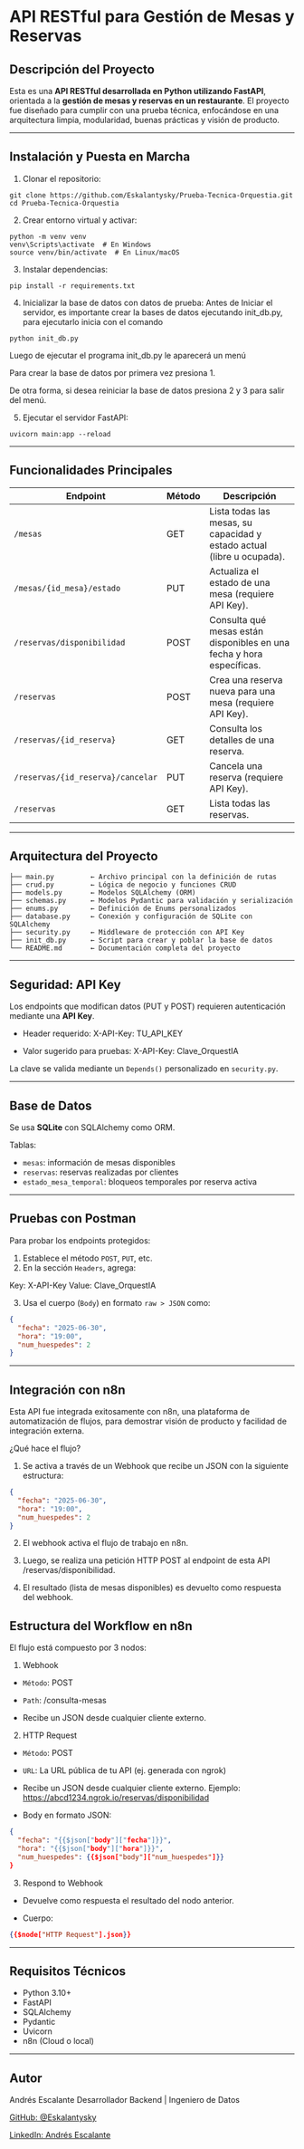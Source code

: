 # API RESTful para Gestión de Mesas y Reservas

##  Descripción del Proyecto

Esta es una **API RESTful desarrollada en Python utilizando FastAPI**, orientada a la **gestión de mesas y reservas en un restaurante**. El proyecto fue diseñado para cumplir con una prueba técnica, enfocándose en una arquitectura limpia, modularidad, buenas prácticas y visión de producto.

---

## Instalación y Puesta en Marcha

1. Clonar el repositorio:

```
git clone https://github.com/Eskalantysky/Prueba-Tecnica-Orquestia.git
cd Prueba-Tecnica-Orquestia
```

2. Crear entorno virtual y activar:
```
python -m venv venv
venv\Scripts\activate  # En Windows
source venv/bin/activate  # En Linux/macOS
```

3. Instalar dependencias:
```
pip install -r requirements.txt
```

4. Inicializar la base de datos con datos de prueba:
Antes de Iniciar el servidor, es importante crear la bases de datos ejecutando init_db.py, para ejecutarlo inicia con el comando

```
python init_db.py
```

Luego de ejecutar el programa init_db.py le aparecerá un menú

Para crear la base de datos por primera vez presiona 1.

De otra forma, si desea reiniciar la base de datos presiona 2 y 3 para salir del menú.

5. Ejecutar el servidor FastAPI:
```
uvicorn main:app --reload
```

---

## Funcionalidades Principales

| Endpoint                             | Método | Descripción                                                                 |
|--------------------------------------|--------|-----------------------------------------------------------------------------|
| `/mesas`                             | GET    | Lista todas las mesas, su capacidad y estado actual (libre u ocupada).     |
| `/mesas/{id_mesa}/estado`            | PUT    | Actualiza el estado de una mesa (requiere API Key).                        |
| `/reservas/disponibilidad`          | POST   | Consulta qué mesas están disponibles en una fecha y hora específicas.      |
| `/reservas`                          | POST   | Crea una reserva nueva para una mesa (requiere API Key).                   |
| `/reservas/{id_reserva}`            | GET    | Consulta los detalles de una reserva.                                      |
| `/reservas/{id_reserva}/cancelar`   | PUT    | Cancela una reserva (requiere API Key).                                    |
| `/reservas`                          | GET    | Lista todas las reservas.                                                  |

---

## Arquitectura del Proyecto

```
├── main.py         ← Archivo principal con la definición de rutas
├── crud.py         ← Lógica de negocio y funciones CRUD
├── models.py       ← Modelos SQLAlchemy (ORM)
├── schemas.py      ← Modelos Pydantic para validación y serialización
├── enums.py        ← Definición de Enums personalizados
├── database.py     ← Conexión y configuración de SQLite con SQLAlchemy
├── security.py     ← Middleware de protección con API Key
├── init_db.py      ← Script para crear y poblar la base de datos
└── README.md       ← Documentación completa del proyecto
```


---

## Seguridad: API Key

Los endpoints que modifican datos (PUT y POST) requieren autenticación mediante una **API Key**.

- Header requerido:
X-API-Key: TU_API_KEY

- Valor sugerido para pruebas:
X-API-Key: Clave_OrquestIA


La clave se valida mediante un `Depends()` personalizado en `security.py`.

---

## Base de Datos

Se usa **SQLite** con SQLAlchemy como ORM.

Tablas:

- `mesas`: información de mesas disponibles
- `reservas`: reservas realizadas por clientes
- `estado_mesa_temporal`: bloqueos temporales por reserva activa

---

## Pruebas con Postman

Para probar los endpoints protegidos:

1. Establece el método `POST`, `PUT`, etc.
2. En la sección `Headers`, agrega:

Key: X-API-Key
Value: Clave_OrquestIA

3. Usa el cuerpo (`Body`) en formato `raw > JSON` como:

```json
{
  "fecha": "2025-06-30",
  "hora": "19:00",
  "num_huespedes": 2
}
```

---

## Integración con n8n

Esta API fue integrada exitosamente con n8n, una plataforma de automatización de flujos, para demostrar visión de producto y facilidad de integración externa.

¿Qué hace el flujo?

1. Se activa a través de un Webhook que recibe un JSON con la siguiente estructura:

```json
{
  "fecha": "2025-06-30",
  "hora": "19:00",
  "num_huespedes": 2
}
```

2. El webhook activa el flujo de trabajo en n8n.

3. Luego, se realiza una petición HTTP POST al endpoint de esta API /reservas/disponibilidad.

4. El resultado (lista de mesas disponibles) es devuelto como respuesta del webhook.

## Estructura del Workflow en n8n

El flujo está compuesto por 3 nodos:

1. Webhook

- `Método`: POST

- `Path`: /consulta-mesas

- Recibe un JSON desde cualquier cliente externo.


2. HTTP Request

- `Método`: POST

- `URL`: La URL pública de tu API (ej. generada con ngrok)

- Recibe un JSON desde cualquier cliente externo. Ejemplo: https://abcd1234.ngrok.io/reservas/disponibilidad

- Body en formato JSON:

```json
{
  "fecha": "{{$json["body"]["fecha"]}}",
  "hora": "{{$json["body"]["hora"]}}",
  "num_huespedes": {{$json["body"]["num_huespedes"]}}
}
```

3. Respond to Webhook

- Devuelve como respuesta el resultado del nodo anterior.

- Cuerpo:
```json
{{$node["HTTP Request"].json}}
```

---
## Requisitos Técnicos

- Python 3.10+
- FastAPI
- SQLAlchemy
- Pydantic
- Uvicorn
- n8n (Cloud o local)
---
## Autor

Andrés Escalante
Desarrollador Backend | Ingeniero de Datos

[GitHub: @Eskalantysky](https://github.com/Eskalantysky)

[LinkedIn: Andrés Escalante](https://www.linkedin.com/in/andr%C3%A9s-felipe-escalante-quintero-99721420b/)

